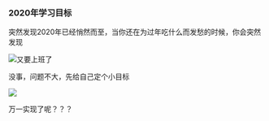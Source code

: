 ### 2020年学习目标

突然发现2020年已经悄然而至，当你还在为过年吃什么而发愁的时候，你会突然发现

![又要上班了](http://ww4.sinaimg.cn/bmiddle/6af89bc8gw1f8r8dfjpgbj20640640sv.jpg)

没事，问题不大，先给自己定个小目标

![](http://ww4.sinaimg.cn/bmiddle/9150e4e5ly1fjfxal9sdfj205i05i3zb.jpg)

万一实现了呢？？？